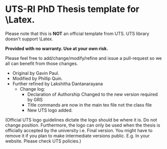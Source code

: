 # UTS-RI PhD Thesis template for \Latex.

Please note that this is __NOT__ an official template from UTS. UTS library doesn't support \Latex.

__Provided with no warranty. Use at your own risk.__

Please feel free to add/change/modify/refine and issue a pull-request so we all can benefit from those changes.

  *  Original by Gavin Paul.
  *  Modified by Phillip Quin.
  * Further refined by Lakshitha Dantanarayana
    * Change log:
      * Declaration of Authorship Changed to the new version required by GRS
      * Title commands are now in the main tex file not the class file
      *  New UTS logo added. 

(Official UTS logo guidelines dictate the logo should be where it is. Do not change position. Furthermore, the logo can only be used when the thesis is officially accepted by the university i.e. Final version. You might have to remove it if you plan to make intermediate versions public. E.g. In your website. Please check UTS policies.) 

